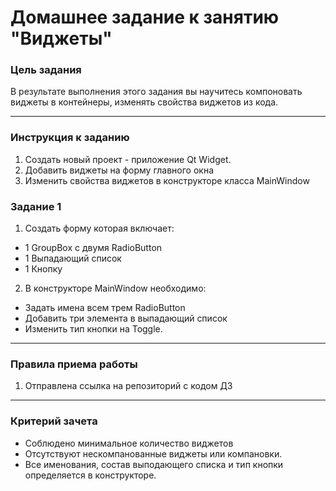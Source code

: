 # Домашнее задание к занятию "Виджеты"

### Цель задания

В результате выполнения этого задания вы научитесь компоновать виджеты в контейнеры, изменять свойства виджетов из кода.

------

### Инструкция к заданию

1. Создать новый проект - приложение Qt Widget.
2. Добавить виджеты на форму главного окна
3. Изменить свойства виджетов в конструкторе класса MainWindow

### Задание 1

1. Создать форму которая включает:
* 1 GroupBox с двумя RadioButton
* 1 Выпадающий список 
* 1 Кнопку
2. В конструкторе MainWindow необходимо:
* Задать имена всем трем RadioButton
* Добавить три элемента в выпадающий список
* Изменить тип кнопки на Toggle.

------

### Правила приема работы

1. Отправлена ссылка на репозиторий с кодом ДЗ

------

### Критерий зачета

* Соблюдено минимальное количество виджетов
* Отсутствуют нескомпанованные виджеты или компановки.
* Все именования, состав выподающего списка и тип кнопки определяется в конструкторе.
